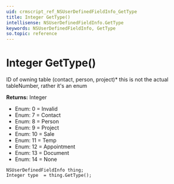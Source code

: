 ```yaml
---
uid: crmscript_ref_NSUserDefinedFieldInfo_GetType
title: Integer GetType()
intellisense: NSUserDefinedFieldInfo.GetType
keywords: NSUserDefinedFieldInfo, GetType
so.topic: reference
---
```


# Integer GetType()

ID of owning table (contact, person, project)* this is not the actual tableNumber, rather it's an enum

**Returns:** Integer

* Enum: 0 = Invalid
* Enum: 7 = Contact
* Enum: 8 = Person
* Enum: 9 = Project
* Enum: 10 = Sale
* Enum: 11 = Temp
* Enum: 12 = Appointment
* Enum: 13 = Document
* Enum: 14 = None

```crmscript
NSUserDefinedFieldInfo thing;
Integer type  = thing.GetType();
```

